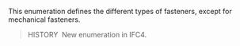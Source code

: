 ﻿This enumeration defines the different types of fasteners, except for mechanical fasteners.

> HISTORY&nbsp; New enumeration in IFC4.
